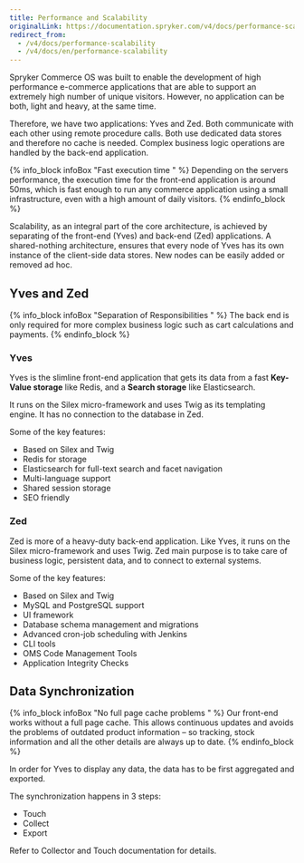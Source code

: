 ```yaml
---
title: Performance and Scalability
originalLink: https://documentation.spryker.com/v4/docs/performance-scalability
redirect_from:
  - /v4/docs/performance-scalability
  - /v4/docs/en/performance-scalability
---
```


Spryker Commerce OS was built to enable the development of high performance e-commerce applications that are able to support an extremely high number of unique visitors. However, no application can be both, light and heavy, at the same time.

Therefore, we have two applications: Yves and Zed. Both communicate with each other using remote procedure calls. Both use dedicated data stores and therefore no cache is needed. Complex business logic operations are handled by the back-end application.

{% info_block infoBox "Fast execution time " %}
Depending on the servers performance, the execution time for the front-end application is around 50ms, which is fast enough to run any commerce application using a small infrastructure, even with a high amount of daily visitors.
{% endinfo_block %}

Scalability, as an integral part of the core architecture, is achieved by separating of the front-end (Yves) and back-end (Zed) applications. A shared-nothing architecture, ensures that every node of Yves has its own instance of the client-side data stores. New nodes can be easily added or removed ad hoc.

## Yves and Zed

{% info_block infoBox "Separation of Responsibilities " %}
The back end is only required for more complex business logic such as cart calculations and payments.
{% endinfo_block %}


### Yves
Yves is the slimline front-end application that gets its data from a fast **Key-Value storage** like Redis, and a **Search storage** like Elasticsearch.

It runs on the Silex micro-framework and uses Twig as its templating engine. It has no connection to the database in Zed.

Some of the key features:

* Based on Silex and Twig
* Redis for storage
* Elasticsearch for full-text search and facet navigation
* Multi-language support
* Shared session storage
* SEO friendly

### Zed
Zed is more of a heavy-duty back-end application. Like Yves, it runs on the Silex micro-framework and uses Twig. Zed main purpose is to take care of business logic, persistent data, and to connect to external systems.

Some of the key features:

* Based on Silex and Twig
* MySQL and PostgreSQL support
* UI framework
* Database schema management and migrations
* Advanced cron-job scheduling with Jenkins
* CLI tools
* OMS Code Management Tools
* Application Integrity Checks

## Data Synchronization

{% info_block infoBox "No full page cache problems " %}
Our front-end works without a full page cache. This allows continuous updates and avoids the problems of outdated product information – so tracking, stock information and all the other details are always up to date.
{% endinfo_block %}

In order for Yves to display any data, the data has to be first aggregated and exported.

The synchronization happens in 3 steps:

* Touch
* Collect
* Export

Refer to Collector and Touch documentation for details.
